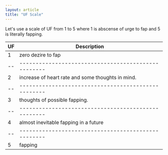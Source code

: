 ```yaml
---
layout: article
title: "UF Scale"
---
```


Let's use a scale of UF from 1 to 5 where 1 is abscense of urge to
fap and 5 is literally fapping.

|UF| Description                                                  |
|--|---------------------------------------------------|
|1 | zero dezire to fap                                |
|--|---------------------------------------------------|
|2 | increase of heart rate and some thoughts in mind. |
|--|---------------------------------------------------|
|3 | thoughts of possible fapping.                     |
|--|---------------------------------------------------|
|4 | almost inevitable fapping in a future             |
|--|---------------------------------------------------|
|5| fapping                                            |
